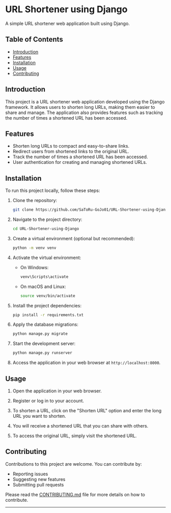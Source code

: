 # URL Shortener using Django

A simple URL shortener web application built using Django.

## Table of Contents

- [Introduction](#introduction)
- [Features](#features)
- [Installation](#installation)
- [Usage](#usage)
- [Contributing](#contributing)

## Introduction

This project is a URL shortener web application developed using the Django framework. It allows users to shorten long URLs, making them easier to share and manage. The application also provides features such as tracking the number of times a shortened URL has been accessed.

## Features

- Shorten long URLs to compact and easy-to-share links.
- Redirect users from shortened links to the original URL.
- Track the number of times a shortened URL has been accessed.
- User authentication for creating and managing shortened URLs.

## Installation

To run this project locally, follow these steps:

1. Clone the repository:

   ```bash
   git clone https://github.com/SaToRu-GoJo01/URL-Shortener-using-Django.git
   ```

2. Navigate to the project directory:

   ```bash
   cd URL-Shortener-using-Django
   ```

3. Create a virtual environment (optional but recommended):

   ```bash
   python -m venv venv
   ```

4. Activate the virtual environment:

   - On Windows:

     ```bash
     venv\Scripts\activate
     ```

   - On macOS and Linux:

     ```bash
     source venv/bin/activate
     ```

5. Install the project dependencies:

   ```bash
   pip install -r requirements.txt
   ```

6. Apply the database migrations:

   ```bash
   python manage.py migrate
   ```

7. Start the development server:

   ```bash
   python manage.py runserver
   ```

8. Access the application in your web browser at `http://localhost:8000`.

## Usage

1. Open the application in your web browser.

2. Register or log in to your account.

3. To shorten a URL, click on the "Shorten URL" option and enter the long URL you want to shorten.

4. You will receive a shortened URL that you can share with others.

5. To access the original URL, simply visit the shortened URL.

## Contributing

Contributions to this project are welcome. You can contribute by:

- Reporting issues
- Suggesting new features
- Submitting pull requests

Please read the [CONTRIBUTING.md](CONTRIBUTING.md) file for more details on how to contribute.


---
